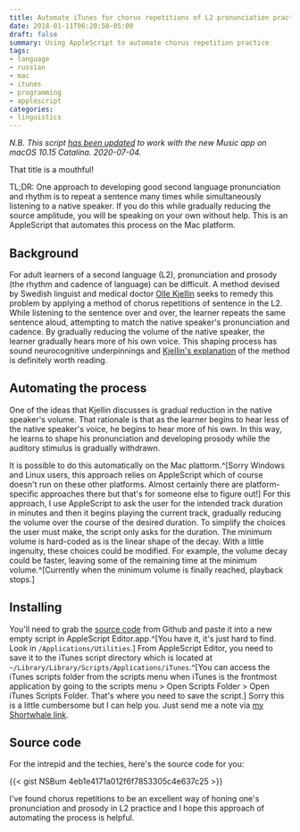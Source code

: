```yaml
---
title: Automate iTunes for chorus repetitions of L2 pronunciation practice
date: 2018-01-11T06:20:50-05:00
draft: false
summary: Using AppleScript to automate chorus repetition practice
tags:
- language
- russian
- mac
- itunes
- programming
- applescript
categories:
- linguistics
---
```

_N.B. This script [has been updated](/2020/07/04/scripting-apple-music-on-macos-for-chorus-repetition-practice/) to work with the new Music app on macOS 10.15 Catalina. 2020-07-04._

That title is a mouthful!

TL;DR: One approach to developing good second language pronunciation and rhythm is to repeat a sentence many times while simultaneously listening to a native speaker. If you do this while gradually reducing the source amplitude, you will be speaking on your own without help. This is an AppleScript that automates this process on the Mac platform.

## Background

For adult learners of a second language (L2), pronunciation and prosody (the rhythm and cadence of language) can be difficult. A method devised by Swedish linguist and medical doctor [Olle Kjellin](http://olle-kjellin.com/SpeechDoctor/) seeks to remedy this problem by applying a method of chorus repetitions of sentence in the L2. While listening to the sentence over and over, the learner repeats the same sentence aloud, attempting to match the native speaker's pronunciation and cadence. By gradually reducing the volume of the native speaker, the learner gradually hears more of his own voice. This shaping process has sound neurocognitive underpinnings and [Kjellin's explanation](https://www.researchgate.net/publication/285234145_Quality_Practise_Pronunciation_With_Audacity_-_The_Best_Method) of the method is definitely worth reading.

## Automating the process

One of the ideas that Kjellin discusses is gradual reduction in the native speaker's volume. That rationale is that as the learner begins to hear less of the native speaker's voice, he begins to hear more of his own. In this way, he learns to shape his pronunciation and developing prosody while the auditory stimulus is gradually withdrawn.

It is possible to do this automatically on the Mac plattorm.^[Sorry Windows and Linux users, this approach relies on AppleScript which of course doesn't run on these other platforms. Almost certainly there are platform-specific approaches there but that's for someone else to figure out!] For this approach, I use AppleScript to ask the user for the intended track duration in minutes and then it begins playing the current track, gradually reducing the volume over the course of the desired duration. To simplify the choices the user must make, the script only asks for the duration. The minimum volume is hard-coded as is the linear shape of the decay. With a little ingenuity, these choices could be modified. For example, the volume decay could be faster, leaving some of the remaining time at the minimum volume.^[Currently when the minimum volume is finally reached, playback stops.]

## Installing

You'll need to grab the [source code]() from Github and paste it into a new empty script in AppleScript Editor.app.^[You have it, it's just hard to find. Look in `/Applications/Utilities`.] From AppleScript Editor, you need to save it to the iTunes script directory which is located at `~/Library/Library/Scripts/Applications/iTunes`.^[You can access the iTunes scripts folder from the scripts menu when iTunes is the frontmost application by going to the scripts menu > Open Scripts Folder > Open iTunes Scripts Folder. That's where you need to save the script.] Sorry this is a little cumbersome but I can help you. Just send me a note via [my Shortwhale link](http://www.shortwhale.com/VladmrTrumpkin).

## Source code

For the intrepid and the techies, here's the source code for you:

{{< gist NSBum 4eb1e4171a012f6f7853305c4e637c25 >}}

I've found chorus repetitions to be an excellent way of honing one's pronunciation and prosody in L2 practice and I hope this approach of automating the process is helpful.
